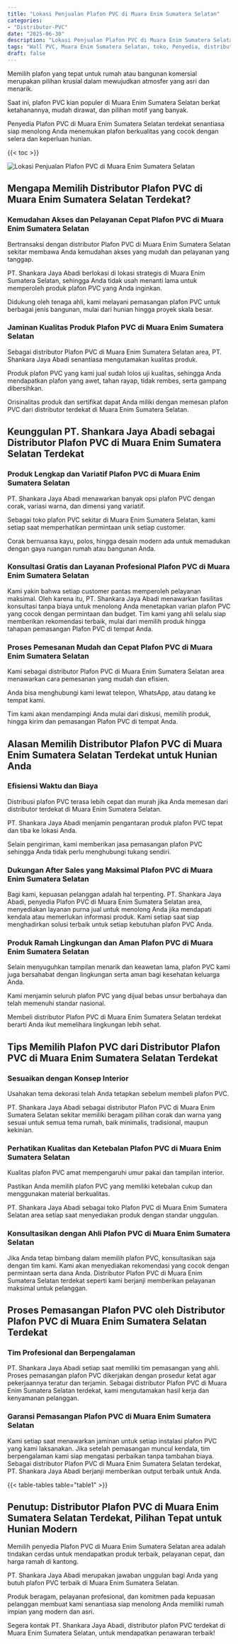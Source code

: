 ```yaml
---
title: "Lokasi Penjualan Plafon PVC di Muara Enim Sumatera Selatan"
categories: 
- "Distributor-PVC"
date: "2025-06-30"
description: "Lokasi Penjualan Plafon PVC di Muara Enim Sumatera Selatan untuk rumah, office, dan toko. Produk unggulan, pilihan motif, warna elegan, beserta layanan penempatan ditangani oleh tim ahli dan jaminan resmi!|Jasa distribusi Plafon PVC di Muara Enim Sumatera Selatan bagi keperluan tempat tinggal, office, maupun gerai, beserta produk berkualitas dan instalasi oleh tim ahli serta garansi resmi.|Pilihan Plafon PVC di Muara Enim Sumatera Selatan yang andal bagi hunian, perkantoran, dan toko, dengan panel berkualitas dan pemasangan dikerjakan oleh teknisi profesional serta jaminan resmi.|Penyediaan Plafon PVC di Muara Enim Sumatera Selatan bagi tempat tinggal, perkantoran, serta toko, beserta produk unggulan dan penempatan dikerjakan oleh teknisi ahli, disertai dengan garansi resmi.}"
tags: "Wall PVC, Muara Enim Sumatera Selatan, toko, Penyedia, distributor"
draft: false
---
```


Memilih plafon yang tepat untuk rumah atau bangunan komersial merupakan pilihan krusial dalam mewujudkan atmosfer yang asri dan menarik.

Saat ini, plafon PVC kian populer di Muara Enim Sumatera Selatan berkat ketahanannya, mudah dirawat, dan pilihan motif yang banyak.

Penyedia Plafon PVC di Muara Enim Sumatera Selatan terdekat senantiasa siap menolong Anda menemukan plafon berkualitas yang cocok dengan selera dan keperluan hunian.

{{< toc >}}

![Lokasi Penjualan Plafon PVC di Muara Enim Sumatera Selatan](/images/Distributor-PVC/Lokasi-Penjualan-Plafon-PVC-di-Muara-Enim-Sumatera-Selatan.png)


## Mengapa Memilih Distributor Plafon PVC di Muara Enim Sumatera Selatan Terdekat?

### Kemudahan Akses dan Pelayanan Cepat Plafon PVC di Muara Enim Sumatera Selatan

Bertransaksi dengan distributor Plafon PVC di Muara Enim Sumatera Selatan sekitar membawa Anda kemudahan akses yang mudah dan pelayanan yang tanggap.

PT. Shankara Jaya Abadi berlokasi di lokasi strategis di Muara Enim Sumatera Selatan, sehingga Anda tidak usah menanti lama untuk memperoleh produk plafon PVC yang Anda inginkan.

Didukung oleh tenaga ahli, kami melayani pemasangan plafon PVC untuk berbagai jenis bangunan, mulai dari hunian hingga proyek skala besar.

### Jaminan Kualitas Produk Plafon PVC di Muara Enim Sumatera Selatan

Sebagai distributor Plafon PVC di Muara Enim Sumatera Selatan area, PT. Shankara Jaya Abadi senantiasa mengutamakan kualitas produk.

Produk plafon PVC yang kami jual sudah lolos uji kualitas, sehingga Anda mendapatkan plafon yang awet, tahan rayap, tidak rembes, serta gampang dibersihkan.

Orisinalitas produk dan sertifikat dapat Anda miliki dengan memesan plafon PVC dari distributor terdekat di Muara Enim Sumatera Selatan.

## Keunggulan PT. Shankara Jaya Abadi sebagai Distributor Plafon PVC di Muara Enim Sumatera Selatan Terdekat

### Produk Lengkap dan Variatif Plafon PVC di Muara Enim Sumatera Selatan

PT. Shankara Jaya Abadi menawarkan banyak opsi plafon PVC dengan corak, variasi warna, dan dimensi yang variatif.

Sebagai toko plafon PVC sekitar di Muara Enim Sumatera Selatan, kami setiap saat memperhatikan permintaan unik setiap customer.

Corak bernuansa kayu, polos, hingga desain modern ada untuk memadukan dengan gaya ruangan rumah atau bangunan Anda.

### Konsultasi Gratis dan Layanan Profesional Plafon PVC di Muara Enim Sumatera Selatan

Kami yakin bahwa setiap customer pantas memperoleh pelayanan maksimal. Oleh karena itu, PT. Shankara Jaya Abadi menawarkan fasilitas konsultasi tanpa biaya untuk menolong Anda menetapkan varian plafon PVC yang cocok dengan permintaan dan budget. Tim kami yang ahli selalu siap memberikan rekomendasi terbaik, mulai dari memilih produk hingga tahapan pemasangan Plafon PVC di tempat Anda.

### Proses Pemesanan Mudah dan Cepat Plafon PVC di Muara Enim Sumatera Selatan

Kami sebagai distributor Plafon PVC di Muara Enim Sumatera Selatan area menawarkan cara pemesanan yang mudah dan efisien.

Anda bisa menghubungi kami lewat telepon, WhatsApp, atau datang ke tempat kami.

Tim kami akan mendampingi Anda mulai dari diskusi, memilih produk, hingga kirim dan pemasangan Plafon PVC di tempat Anda.

## Alasan Memilih Distributor Plafon PVC di Muara Enim Sumatera Selatan Terdekat untuk Hunian Anda

### Efisiensi Waktu dan Biaya

Distribusi plafon PVC terasa lebih cepat dan murah jika Anda memesan dari distributor terdekat di Muara Enim Sumatera Selatan.

PT. Shankara Jaya Abadi menjamin pengantaran produk plafon PVC tepat dan tiba ke lokasi Anda.

Selain pengiriman, kami memberikan jasa pemasangan plafon PVC sehingga Anda tidak perlu menghubungi tukang sendiri.

### Dukungan After Sales yang Maksimal Plafon PVC di Muara Enim Sumatera Selatan

Bagi kami, kepuasan pelanggan adalah hal terpenting. PT. Shankara Jaya Abadi, penyedia Plafon PVC di Muara Enim Sumatera Selatan area, menyediakan layanan purna jual untuk menolong Anda jika mendapati kendala atau memerlukan informasi produk. Kami setiap saat siap menghadirkan solusi terbaik untuk setiap kebutuhan plafon PVC Anda.

### Produk Ramah Lingkungan dan Aman Plafon PVC di Muara Enim Sumatera Selatan

Selain menyuguhkan tampilan menarik dan keawetan lama, plafon PVC kami juga bersahabat dengan lingkungan serta aman bagi kesehatan keluarga Anda.

Kami menjamin seluruh plafon PVC yang dijual bebas unsur berbahaya dan telah memenuhi standar nasional.

Membeli distributor Plafon PVC di Muara Enim Sumatera Selatan terdekat berarti Anda ikut memelihara lingkungan lebih sehat.

## Tips Memilih Plafon PVC dari Distributor Plafon PVC di Muara Enim Sumatera Selatan Terdekat

### Sesuaikan dengan Konsep Interior

Usahakan tema dekorasi telah Anda tetapkan sebelum membeli plafon PVC.

PT. Shankara Jaya Abadi sebagai distributor Plafon PVC di Muara Enim Sumatera Selatan sekitar memiliki beragam pilihan corak dan warna yang sesuai untuk semua tema rumah, baik minimalis, tradisional, maupun kekinian.

### Perhatikan Kualitas dan Ketebalan Plafon PVC di Muara Enim Sumatera Selatan

Kualitas plafon PVC amat mempengaruhi umur pakai dan tampilan interior.

Pastikan Anda memilih plafon PVC yang memiliki ketebalan cukup dan menggunakan material berkualitas.

PT. Shankara Jaya Abadi sebagai toko Plafon PVC di Muara Enim Sumatera Selatan area setiap saat menyediakan produk dengan standar unggulan.

### Konsultasikan dengan Ahli Plafon PVC di Muara Enim Sumatera Selatan

Jika Anda tetap bimbang dalam memilih plafon PVC, konsultasikan saja dengan tim kami. Kami akan menyediakan rekomendasi yang cocok dengan permintaan serta dana Anda. Distributor Plafon PVC di Muara Enim Sumatera Selatan terdekat seperti kami berjanji memberikan pelayanan maksimal untuk pelanggan.

## Proses Pemasangan Plafon PVC oleh Distributor Plafon PVC di Muara Enim Sumatera Selatan Terdekat

### Tim Profesional dan Berpengalaman

PT. Shankara Jaya Abadi setiap saat memiliki tim pemasangan yang ahli. Proses pemasangan plafon PVC dikerjakan dengan prosedur ketat agar pekerjaannya teratur dan terjamin. Sebagai distributor Plafon PVC di Muara Enim Sumatera Selatan terdekat, kami mengutamakan hasil kerja dan kenyamanan pelanggan.

### Garansi Pemasangan Plafon PVC di Muara Enim Sumatera Selatan

Kami setiap saat menawarkan jaminan untuk setiap instalasi plafon PVC yang kami laksanakan. Jika setelah pemasangan muncul kendala, tim berpengalaman kami siap mengatasi perbaikan tanpa tambahan biaya. Sebagai distributor Plafon PVC di Muara Enim Sumatera Selatan terdekat, PT. Shankara Jaya Abadi berjanji memberikan output terbaik untuk Anda.

{{< table-tables table="table1" >}}

## Penutup: Distributor Plafon PVC di Muara Enim Sumatera Selatan Terdekat, Pilihan Tepat untuk Hunian Modern

Memilih penyedia Plafon PVC di Muara Enim Sumatera Selatan area adalah tindakan cerdas untuk mendapatkan produk terbaik, pelayanan cepat, dan harga ramah di kantong.

PT. Shankara Jaya Abadi merupakan jawaban unggulan bagi Anda yang butuh plafon PVC terbaik di Muara Enim Sumatera Selatan.

Produk beragam, pelayanan profesional, dan komitmen pada kepuasan pelanggan membuat kami senantiasa siap menolong Anda memiliki rumah impian yang modern dan asri.

Segera kontak PT. Shankara Jaya Abadi, distributor plafon PVC terdekat di Muara Enim Sumatera Selatan, untuk mendapatkan penawaran terbaik!